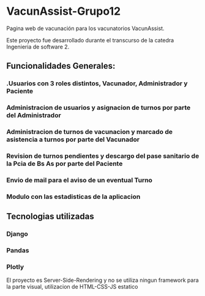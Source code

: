 # VacunAssist-Grupo12
Pagina web de vacunación para los vacunatorios VacunAssist.

Este proyecto fue desarrollado durante el transcurso de la catedra Ingenieria de software 2.

## Funcionalidades Generales:

### .Usuarios con 3 roles distintos, Vacunador, Administrador y Paciente
### Administracion de usuarios y asignacion de turnos por parte del Administrador
### Administracion de turnos de vacunacion y marcado de asistencia a turnos por parte del Vacunador
### Revision de turnos pendientes y descargo del pase sanitario de la Pcia de Bs As por parte del Paciente
### Envio de mail para el aviso de un eventual Turno
### Modulo con las estadisticas de la aplicacion


## Tecnologias utilizadas

### Django
### Pandas
### Plotly


El proyecto es Server-Side-Rendering y no se utiliza ningun framework para la parte visual, utilizacion de HTML-CSS-JS estatico
